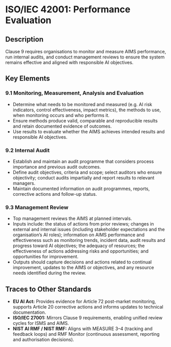 # ISO/IEC 42001: Performance Evaluation

## Description

Clause 9 requires organisations to monitor and measure AIMS performance, run internal audits, and conduct management reviews to ensure the system remains effective and aligned with responsible AI objectives.

## Key Elements

### 9.1 Monitoring, Measurement, Analysis and Evaluation

* Determine what needs to be monitored and measured (e.g. AI risk indicators, control effectiveness, impact metrics), the methods to use, when monitoring occurs and who performs it.
* Ensure methods produce valid, comparable and reproducible results and retain documented evidence of outcomes.
* Use results to evaluate whether the AIMS achieves intended results and responsible AI objectives.

### 9.2 Internal Audit

* Establish and maintain an audit programme that considers process importance and previous audit outcomes.
* Define audit objectives, criteria and scope; select auditors who ensure objectivity; conduct audits impartially and report results to relevant managers.
* Maintain documented information on audit programmes, reports, corrective actions and follow-up status.

### 9.3 Management Review

* Top management reviews the AIMS at planned intervals.
* Inputs include: the status of actions from prior reviews; changes in external and internal issues (including stakeholder expectations and the organisation’s AI roles); information on AIMS performance and effectiveness such as monitoring trends, incident data, audit results and progress toward AI objectives; the adequacy of resources; the effectiveness of actions addressing risks and opportunities; and opportunities for improvement.
* Outputs should capture decisions and actions related to continual improvement, updates to the AIMS or objectives, and any resource needs identified during the review.

## Traces to Other Standards

* **EU AI Act:** Provides evidence for Article 72 post-market monitoring, supports Article 20 corrective actions and informs updates to technical documentation.
* **ISO/IEC 27001:** Mirrors Clause 9 requirements, enabling unified review cycles for ISMS and AIMS.
* **NIST AI RMF / NIST RMF:** Aligns with MEASURE 3–4 (tracking and feedback loops) and RMF Monitor (continuous assessment, reporting and authorisation decisions).
